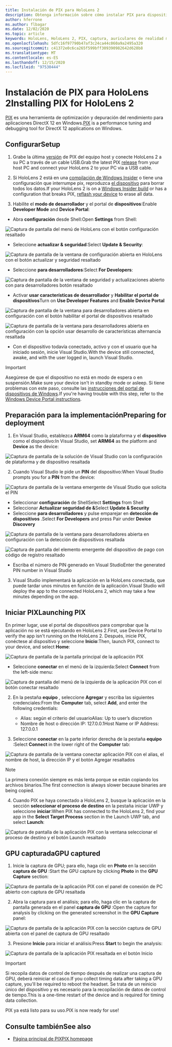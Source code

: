 ```yaml
---
title: Instalación de PIX para HoloLens 2
description: Obtenga información sobre cómo instalar PIX para dispositivos HoloLens 2.
author: hferrone
ms.author: flbagar
ms.date: 12/02/2020
ms.topic: article
keywords: HoloLens, HoloLens 2, PIX, captura, auriculares de realidad mixta, auriculares de realidad mixta de Windows, auriculares de realidad virtual
ms.openlocfilehash: 5dfc16f97790b47af3c24ca44c060a9a2495a320
ms.sourcegitcommit: c41372e0c6ca265f599bff309390982642d628b8
ms.translationtype: MT
ms.contentlocale: es-ES
ms.lasthandoff: 12/15/2020
ms.locfileid: "97530444"
---
```

# <a name="installing-pix-for-hololens-2"></a><span data-ttu-id="2a9e6-104">Instalación de PIX para HoloLens 2</span><span class="sxs-lookup"><span data-stu-id="2a9e6-104">Installing PIX for HoloLens 2</span></span>

<span data-ttu-id="2a9e6-105">[PIX](https://devblogs.microsoft.com/pix) es una herramienta de optimización y depuración del rendimiento para aplicaciones DirectX 12 en Windows.</span><span class="sxs-lookup"><span data-stu-id="2a9e6-105">[PIX](https://devblogs.microsoft.com/pix) is a performance tuning and debugging tool for DirectX 12 applications on Windows.</span></span> 

## <a name="setup"></a><span data-ttu-id="2a9e6-106">Configurar</span><span class="sxs-lookup"><span data-stu-id="2a9e6-106">Setup</span></span>

1. <span data-ttu-id="2a9e6-107">Grabe la última [versión]( https://devblogs.microsoft.com/pix/download) de PIX del equipo host y conecte HoloLens 2 a su PC a través de un cable USB.</span><span class="sxs-lookup"><span data-stu-id="2a9e6-107">Grab the latest PIX [release]( https://devblogs.microsoft.com/pix/download) from your host PC and connect your HoloLens 2 to your PC via a USB cable.</span></span>

2. <span data-ttu-id="2a9e6-108">Si HoloLens 2 está en una [compilación de Windows Insider](https://insider.windows.com) o tiene una configuración que interrumpe pix, reproduzca  [el dispositivo](https://docs.microsoft.com/hololens/hololens-recovery) para borrar todos los datos.</span><span class="sxs-lookup"><span data-stu-id="2a9e6-108">If your HoloLens 2 is on a [Windows Insider build](https://insider.windows.com) or has a configuration that breaks PIX,  [reflash your device](https://docs.microsoft.com/hololens/hololens-recovery) to erase all data.</span></span>

3. <span data-ttu-id="2a9e6-109">Habilite el **modo de desarrollador** y el portal de **dispositivos**:</span><span class="sxs-lookup"><span data-stu-id="2a9e6-109">Enable **Developer Mode** and **Device Portal**:</span></span>

* <span data-ttu-id="2a9e6-110">Abra **configuración** desde Shell:</span><span class="sxs-lookup"><span data-stu-id="2a9e6-110">Open **Settings** from Shell:</span></span>

![Captura de pantalla del menú de HoloLens con el botón configuración resaltado](images/pix-img-01.jpg)

* <span data-ttu-id="2a9e6-112">Seleccione **actualizar & seguridad**:</span><span class="sxs-lookup"><span data-stu-id="2a9e6-112">Select **Update & Security**:</span></span>

![Captura de pantalla de la ventana de configuración abierta en HoloLens con el botón actualizar y seguridad resaltado](images/pix-img-02.jpg)

* <span data-ttu-id="2a9e6-114">Seleccione **para desarrolladores**:</span><span class="sxs-lookup"><span data-stu-id="2a9e6-114">Select **For Developers**:</span></span>

![Captura de pantalla de la ventana de seguridad y actualizaciones abierto con para desarrolladores botón resaltado](images/pix-img-03.jpg)

* <span data-ttu-id="2a9e6-116">Activar **usar características de desarrollador** y **Habilitar el portal de dispositivos**</span><span class="sxs-lookup"><span data-stu-id="2a9e6-116">Turn on **Use Developer Features** and **Enable Device Portal**</span></span>

![Captura de pantalla de la ventana para desarrolladores abierta en configuración con el botón habilitar el portal de dispositivos resaltado](images/pix-img-04.jpg)

![Captura de pantalla de la ventana para desarrolladores abierta en configuración con la opción usar desarrollo de características alternancia resaltada](images/pix-img-05.jpg)

* <span data-ttu-id="2a9e6-119">Con el dispositivo todavía conectado, activo y con el usuario que ha iniciado sesión, inicie Visual Studio.</span><span class="sxs-lookup"><span data-stu-id="2a9e6-119">With the device still connected, awake, and with the user logged in, launch Visual Studio.</span></span>

> [!IMPORTANT]
> <span data-ttu-id="2a9e6-120">Asegúrese de que el dispositivo no está en modo de espera o en suspensión.</span><span class="sxs-lookup"><span data-stu-id="2a9e6-120">Make sure your device isn't in standby mode or asleep.</span></span> <span data-ttu-id="2a9e6-121">Si tiene problemas con este paso, consulte las [instrucciones del portal de dispositivos de Windows](https://docs.microsoft.com/windows/mixed-reality/develop/platform-capabilities-and-apis/using-the-windows-device-portal).</span><span class="sxs-lookup"><span data-stu-id="2a9e6-121">If you're having trouble with this step, refer to the [Windows Device Portal instructions](https://docs.microsoft.com/windows/mixed-reality/develop/platform-capabilities-and-apis/using-the-windows-device-portal).</span></span>

## <a name="preparing-for-deployment"></a><span data-ttu-id="2a9e6-122">Preparación para la implementación</span><span class="sxs-lookup"><span data-stu-id="2a9e6-122">Preparing for deployment</span></span>

1. <span data-ttu-id="2a9e6-123">En Visual Studio, establezca **ARM64** como la plataforma y el **dispositivo** como el dispositivo:</span><span class="sxs-lookup"><span data-stu-id="2a9e6-123">In Visual Studio, set **ARM64** as the platform and **Device** as the device:</span></span>

![Captura de pantalla de la solución de Visual Studio con la configuración de plataforma y de dispositivo resaltada](images/pix-img-06.png)

2. <span data-ttu-id="2a9e6-125">Cuando Visual Studio le pide un **PIN** del dispositivo:</span><span class="sxs-lookup"><span data-stu-id="2a9e6-125">When Visual Studio prompts you for a **PIN** from the device:</span></span>

![Captura de pantalla de la ventana emergente de Visual Studio que solicita el PIN](images/pix-img-07.png)

* <span data-ttu-id="2a9e6-127">Seleccionar **configuración** de Shell</span><span class="sxs-lookup"><span data-stu-id="2a9e6-127">Select **Settings** from Shell</span></span>
* <span data-ttu-id="2a9e6-128">Seleccionar **Actualizar seguridad de &**</span><span class="sxs-lookup"><span data-stu-id="2a9e6-128">Select **Update & Security**</span></span>
* <span data-ttu-id="2a9e6-129">Seleccione **para desarrolladores** y pulse emparejar en **detección de dispositivos** .</span><span class="sxs-lookup"><span data-stu-id="2a9e6-129">Select **For Developers** and press Pair under **Device Discovery**</span></span> 

![Captura de pantalla de la ventana para desarrolladores abierta en configuración con la detección de dispositivos resaltada](images/pix-img-08.jpg)

![Captura de pantalla del elemento emergente del dispositivo de pago con código de registro resaltado](images/pix-img-09.jpg)

* <span data-ttu-id="2a9e6-132">Escriba el número de PIN generado en Visual Studio</span><span class="sxs-lookup"><span data-stu-id="2a9e6-132">Enter the generated PIN number in Visual Studio</span></span>

3. <span data-ttu-id="2a9e6-133">Visual Studio implementará la aplicación en la HoloLens conectada, que puede tardar unos minutos en función de la aplicación.</span><span class="sxs-lookup"><span data-stu-id="2a9e6-133">Visual Studio will deploy the app to the connected HoloLens 2, which may take a few minutes depending on the app.</span></span>

## <a name="launching-pix"></a><span data-ttu-id="2a9e6-134">Iniciar PIX</span><span class="sxs-lookup"><span data-stu-id="2a9e6-134">Launching PIX</span></span>

<span data-ttu-id="2a9e6-135">En primer lugar, use el portal de dispositivos para comprobar que la aplicación no se está ejecutando en HoloLens 2.</span><span class="sxs-lookup"><span data-stu-id="2a9e6-135">First, use Device Portal to verify the app isn't running on the HoloLens 2.</span></span> <span data-ttu-id="2a9e6-136">Después, inicie PIX, conéctese al dispositivo y seleccione **Inicio**:</span><span class="sxs-lookup"><span data-stu-id="2a9e6-136">Then, launch PIX, connect to your device, and select **Home**:</span></span>

![Captura de pantalla de la pantalla principal de la aplicación PIX](images/pix-img-10.png)

* <span data-ttu-id="2a9e6-138">Seleccione **conectar** en el menú de la izquierda:</span><span class="sxs-lookup"><span data-stu-id="2a9e6-138">Select **Connect** from the left-side menu:</span></span>

![Captura de pantalla del menú de la izquierda de la aplicación PIX con el botón conectar resaltado](images/pix-img-11.png)

2. <span data-ttu-id="2a9e6-140">En la pestaña **equipo** , seleccione **Agregar** y escriba las siguientes credenciales:</span><span class="sxs-lookup"><span data-stu-id="2a9e6-140">From the **Computer** tab, select **Add**, and enter the following credentials:</span></span>
    * <span data-ttu-id="2a9e6-141">Alias: según el criterio del usuario</span><span class="sxs-lookup"><span data-stu-id="2a9e6-141">Alias: Up to user’s discretion</span></span>
    * <span data-ttu-id="2a9e6-142">Nombre de host o dirección IP: 127.0.0.1</span><span class="sxs-lookup"><span data-stu-id="2a9e6-142">Host Name or IP Address: 127.0.0.1</span></span>

3. <span data-ttu-id="2a9e6-143">Seleccione **conectar** en la parte inferior derecha de la pestaña **equipo** :</span><span class="sxs-lookup"><span data-stu-id="2a9e6-143">Select **Connect** in the lower right of the **Computer** tab:</span></span>

![Captura de pantalla de la ventana conectar aplicación PIX con el alias, el nombre de host, la dirección IP y el botón Agregar resaltados](images/pix-img-12.png)

> [!NOTE]
> <span data-ttu-id="2a9e6-145">La primera conexión siempre es más lenta porque se están copiando los archivos binarios.</span><span class="sxs-lookup"><span data-stu-id="2a9e6-145">The first connection is always slower because binaries are being copied.</span></span>

4. <span data-ttu-id="2a9e6-146">Cuando PIX se haya conectado a HoloLens 2, busque la aplicación en la sección **seleccionar el proceso de destino** en la pestaña iniciar UWP y seleccione **iniciar**:</span><span class="sxs-lookup"><span data-stu-id="2a9e6-146">When PIX has connected to the HoloLens 2, find your app in the **Select Target Process** section in the Launch UWP tab, and select **Launch**:</span></span>

![Captura de pantalla de la aplicación PIX con la ventana seleccionar el proceso de destino y el botón Launch resaltado](images/pix-img-13.png)

## <a name="gpu-captured"></a><span data-ttu-id="2a9e6-148">GPU capturada</span><span class="sxs-lookup"><span data-stu-id="2a9e6-148">GPU captured</span></span>

1. <span data-ttu-id="2a9e6-149">Inicie la captura de GPU; para ello, haga clic en **Photo** en la sección **captura de GPU** :</span><span class="sxs-lookup"><span data-stu-id="2a9e6-149">Start the GPU capture by clicking **Photo** in the **GPU Capture** section:</span></span>

![Captura de pantalla de la aplicación PIX con el panel de conexión de PC abierto con captura de GPU resaltada](images/pix-img-14.png)

2. <span data-ttu-id="2a9e6-151">Abra la captura para el análisis; para ello, haga clic en la captura de pantalla generada en el panel **captura de GPU** :</span><span class="sxs-lookup"><span data-stu-id="2a9e6-151">Open the capture for analysis by clicking on the generated screenshot in the **GPU Capture** panel:</span></span>

![Captura de pantalla de la aplicación PIX con la sección captura de GPU abierta con el panel de captura de GPU resaltado](images/pix-img-15.png)

3. <span data-ttu-id="2a9e6-153">Presione **Inicio** para iniciar el análisis:</span><span class="sxs-lookup"><span data-stu-id="2a9e6-153">Press **Start** to begin the analysis:</span></span>

![Captura de pantalla de la aplicación PIX resaltada en el botón Inicio](images/pix-img-16.png)

> [!IMPORTANT]
> <span data-ttu-id="2a9e6-155">Si recopila datos de control de tiempo después de realizar una captura de GPU, deberá reiniciar el casco.</span><span class="sxs-lookup"><span data-stu-id="2a9e6-155">If you collect timing data after taking a GPU capture, you'll be required to reboot the headset.</span></span> <span data-ttu-id="2a9e6-156">Se trata de un reinicio único del dispositivo y es necesario para la recopilación de datos de control de tiempo.</span><span class="sxs-lookup"><span data-stu-id="2a9e6-156">This is a one-time restart of the device and is required for timing data collection.</span></span>

<span data-ttu-id="2a9e6-157">PIX ya está listo para su uso.</span><span class="sxs-lookup"><span data-stu-id="2a9e6-157">PIX is now ready for use!</span></span>

## <a name="see-also"></a><span data-ttu-id="2a9e6-158">Consulte también</span><span class="sxs-lookup"><span data-stu-id="2a9e6-158">See also</span></span>
* [<span data-ttu-id="2a9e6-159">Página principal de PIX</span><span class="sxs-lookup"><span data-stu-id="2a9e6-159">PIX homepage</span></span>](https://devblogs.microsoft.com/pix)